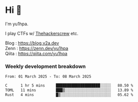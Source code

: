 # Hi 👋

I'm yu1hpa.

I play CTFs w/ [Thehackerscrew](https://www.thehackerscrew.team/) etc.

Blog : https://blog.y2a.dev  
Zenn : https://zenn.dev/yu1hpa  
Qiita : https://qiita.com/yu1hpa  

### Weekly development breakdown

<!--START_SECTION:waka-->

```txt
From: 01 March 2025 - To: 08 March 2025

C      1 hr 5 mins     ████████████████████░░░░░   80.50 %
TOML   11 mins         ███▒░░░░░░░░░░░░░░░░░░░░░   13.89 %
Rust   4 mins          █▒░░░░░░░░░░░░░░░░░░░░░░░   05.62 %
```

<!--END_SECTION:waka-->

